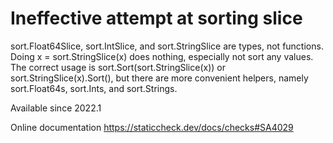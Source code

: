 # Ineffective attempt at sorting slice

sort.Float64Slice, sort.IntSlice, and sort.StringSlice are
types, not functions. Doing x = sort.StringSlice(x) does nothing,
especially not sort any values. The correct usage is
sort.Sort(sort.StringSlice(x)) or sort.StringSlice(x).Sort(),
but there are more convenient helpers, namely sort.Float64s,
sort.Ints, and sort.Strings.

Available since
    2022.1

Online documentation
    https://staticcheck.dev/docs/checks#SA4029
